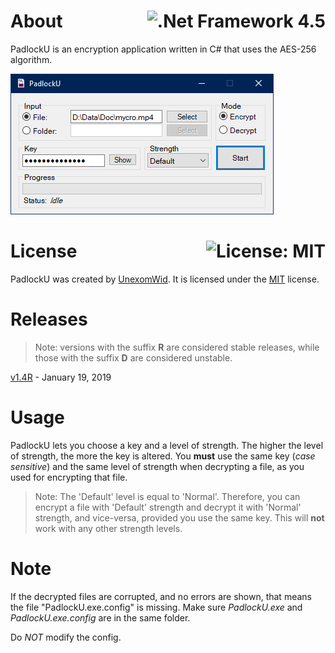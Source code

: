 # About <a href="https://docs.microsoft.com/en-us/dotnet/framework/whats-new/#v45"><img align="right" src="https://img.shields.io/badge/.Net%20Framework-4.5-5C2D91?logo=.net" alt=".Net Framework 4.5" /></a>

PadlockU is an encryption application written in C# that uses the AES-256 algorithm.

![UI](img/ui.png)

# License <a href="https://github.com/UnexomWid/PadlockU/blob/master/LICENSE"><img align="right" src="https://img.shields.io/badge/License-MIT-blue.svg" alt="License: MIT" /></a>

PadlockU was created by [UnexomWid](https://uw.exom.dev). It is licensed under the [MIT](https://github.com/UnexomWid/PadlockU/blob/master/LICENSE) license.

# Releases

>Note: versions with the suffix **R** are considered stable releases, while those with the suffix **D** are considered unstable.

[v1.4R](https://github.com/UnexomWid/PadlockU/releases/tag/v1.4R) - January 19, 2019

# Usage

PadlockU lets you choose a key and a level of strength. The higher the level of strength, the more the key is altered.
You **must** use the same key (*case sensitive*) and the same level of strength when decrypting a file, as you used for encrypting that file.
>Note: The 'Default' level is equal to 'Normal'. Therefore, you can encrypt a file with 'Default' strength and decrypt it with 'Normal' strength, and vice-versa, provided you use the same key.
>This will **not** work with any other strength levels.

# Note

If the decrypted files are corrupted, and no errors are shown, that means the file "PadlockU.exe.config" is missing. Make sure *PadlockU.exe* and *PadlockU.exe.config* are in the same folder.

Do *NOT* modify the config.